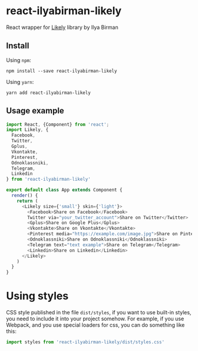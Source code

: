 # react-ilyabirman-likely

React wrapper for [Likely](http://ilyabirman.ru/projects/likely/) library by Ilya Birman

## Install

Using `npm`:
```
npm install --save react-ilyabirman-likely
```

Using `yarn`:
```
yarn add react-ilyabirman-likely
```  

## Usage example

```javascript
import React, {Component} from 'react';
import Likely, {
  Facebook, 
  Twitter, 
  Gplus, 
  Vkontakte,
  Pinterest, 
  Odnoklassniki, 
  Telegram, 
  Linkedin
} from 'react-ilyabirman-likely'

export default class App extends Component {
  render() {
    return (
      <Likely size={'small'} skin={'light'}>
        <Facebook>Share on Facebook</Facebook>
        Twitter via="your_twitter_account">Share on Twitter</Twitter>
        <Gplus>Share on Google Plus</Gplus>
        <Vkontakte>Share on Vkontakte</Vkontakte>
        <Pinterest media="https://example.com/image.jpg">Share on Pinterest</Pinterest>
        <Odnoklassniki>Share on Odnoklassniki</Odnoklassniki>
        <Telegram text="text example">Share on Telegram</Telegram>
        <Linkedin>Share on Linkedin</Linkedin>
      </Likely>
    )
  }
}
```

# Using styles

CSS style published in the file `dist/styles`, if you want to use built-in styles, you 
need to include it into your project somehow. For example, if you use Webpack, and you use
special loaders for css, you can do something like this:

```javascript
import styles from 'react-ilyabirman-likely/dist/styles.css'
```

